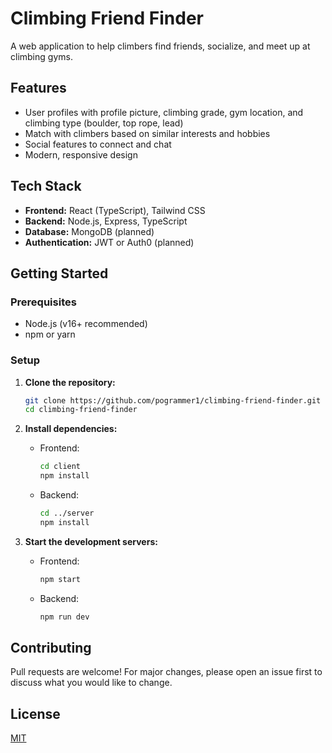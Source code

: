 # Climbing Friend Finder

A web application to help climbers find friends, socialize, and meet up at climbing gyms.

## Features
- User profiles with profile picture, climbing grade, gym location, and climbing type (boulder, top rope, lead)
- Match with climbers based on similar interests and hobbies
- Social features to connect and chat
- Modern, responsive design

## Tech Stack
- **Frontend:** React (TypeScript), Tailwind CSS
- **Backend:** Node.js, Express, TypeScript
- **Database:** MongoDB (planned)
- **Authentication:** JWT or Auth0 (planned)

## Getting Started

### Prerequisites
- Node.js (v16+ recommended)
- npm or yarn

### Setup

1. **Clone the repository:**
   ```sh
   git clone https://github.com/pogrammer1/climbing-friend-finder.git
   cd climbing-friend-finder
   ```
2. **Install dependencies:**
   - Frontend:
     ```sh
     cd client
     npm install
     ```
   - Backend:
     ```sh
     cd ../server
     npm install
     ```

3. **Start the development servers:**
   - Frontend:
     ```sh
     npm start
     ```
   - Backend:
     ```sh
     npm run dev
     ```

## Contributing
Pull requests are welcome! For major changes, please open an issue first to discuss what you would like to change.

## License
[MIT](LICENSE)
